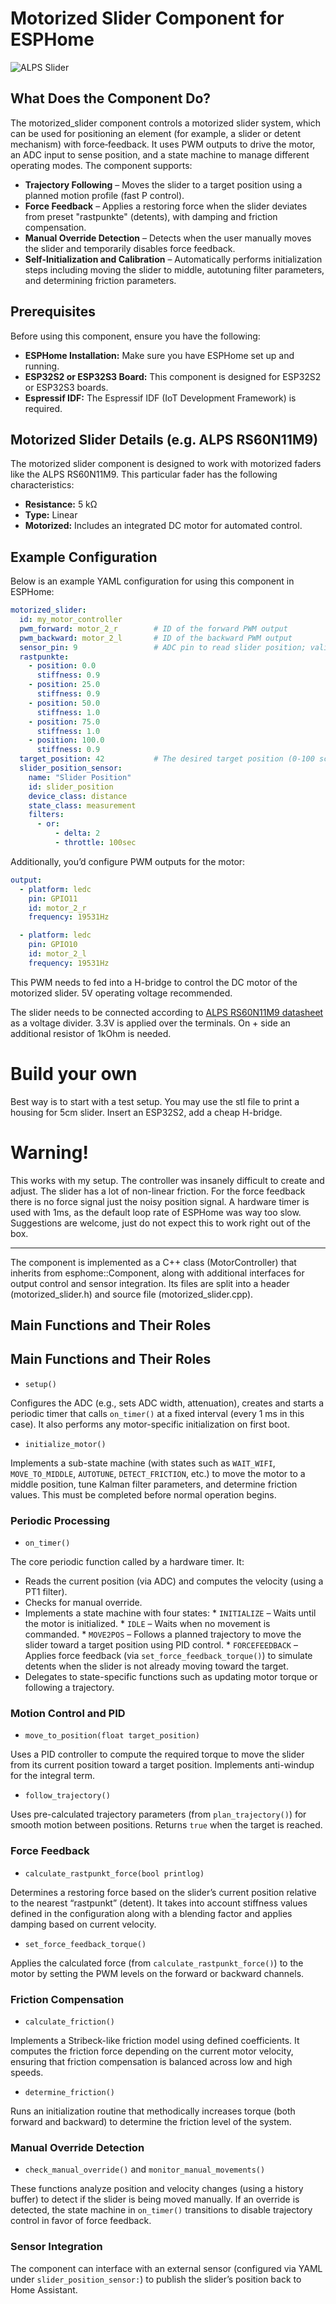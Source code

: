 # Motorized Slider Component for ESPHome

![ALPS Slider](images/alps-slider_2.jpg)

## What Does the Component Do?

The motorized_slider component controls a motorized slider system, which can be used for positioning an element (for example, a slider or detent mechanism) with force‐feedback. It uses PWM outputs to drive the motor, an ADC input to sense position, and a state machine to manage different operating modes. The component supports:

- **Trajectory Following** – Moves the slider to a target position using a planned motion profile (fast P control).
- **Force Feedback** – Applies a restoring force when the slider deviates from preset "rastpunkte" (detents), with damping and friction compensation.
- **Manual Override Detection** – Detects when the user manually moves the slider and temporarily disables force feedback.
- **Self-Initialization and Calibration** – Automatically performs initialization steps including moving the slider to middle, autotuning filter parameters, and determining friction parameters.

## Prerequisites

Before using this component, ensure you have the following:

- **ESPHome Installation:** Make sure you have ESPHome set up and running.
- **ESP32S2 or ESP32S3 Board:** This component is designed for ESP32S2 or ESP32S3 boards.
- **Espressif IDF:** The Espressif IDF (IoT Development Framework) is required. 

## Motorized Slider Details (e.g. ALPS RS60N11M9)

The motorized slider component is designed to work with motorized faders like the ALPS RS60N11M9. This particular fader has the following characteristics:

- **Resistance:** 5 kΩ
- **Type:** Linear
- **Motorized:** Includes an integrated DC motor for automated control.

## Example Configuration

Below is an example YAML configuration for using this component in ESPHome:

```yaml
motorized_slider:
  id: my_motor_controller
  pwm_forward: motor_2_r        # ID of the forward PWM output
  pwm_backward: motor_2_l       # ID of the backward PWM output
  sensor_pin: 9                 # ADC pin to read slider position; validated via a custom ADC PIN validator
  rastpunkte:
    - position: 0.0
      stiffness: 0.9
    - position: 25.0
      stiffness: 0.9
    - position: 50.0  
      stiffness: 1.0
    - position: 75.0
      stiffness: 1.0
    - position: 100.0
      stiffness: 0.9
  target_position: 42           # The desired target position (0-100 scale)
  slider_position_sensor:
    name: "Slider Position"
    id: slider_position
    device_class: distance
    state_class: measurement
    filters:
      - or: 
          - delta: 2
          - throttle: 100sec
```
Additionally, you’d configure PWM outputs for the motor:
```yaml
output:
  - platform: ledc
    pin: GPIO11
    id: motor_2_r
    frequency: 19531Hz

  - platform: ledc
    pin: GPIO10
    id: motor_2_l
    frequency: 19531Hz
```

This PWM needs to fed into a H-bridge to control the DC motor of the motorized slider. 5V operating voltage recommended.

The slider needs to be connected according to [ALPS RS60N11M9 datasheet](https://tech.alpsalpine.com/e/products/detail/RS60N11M9A0E/) as a voltage divider.
3.3V is applied over the terminals. On + side an additional resistor of 1kOhm is needed.

# Build your own

Best way is to start with a test setup. You may use the stl file to print a housing for 5cm slider. Insert an ESP32S2, add a cheap H-bridge.



# Warning! 

This works with my setup. The controller was insanely difficult to create and adjust. The slider has a lot of non-linear friction. For the force feedback there is no force signal just the noisy position signal. A hardware timer is used with 1ms, as the default loop rate of ESPHome was way too slow.
Suggestions are welcome, just do not expect this to work right out of the box.


---

The component is implemented as a C++ class (MotorController) that inherits from esphome::Component, along with additional interfaces for output control and sensor integration. Its files are split into a header (motorized_slider.h) and source file (motorized_slider.cpp).

## Main Functions and Their Roles

## Main Functions and Their Roles

*   `setup()`

  Configures the ADC (e.g., sets ADC width, attenuation), creates and starts a periodic timer that calls `on_timer()` at a fixed interval (every 1 ms in this case). It also performs any motor-specific initialization on first boot.
*   `initialize_motor()`

  Implements a sub-state machine (with states such as `WAIT_WIFI`, `MOVE_TO_MIDDLE`, `AUTOTUNE`, `DETECT_FRICTION`, etc.) to move the motor to a middle position, tune Kalman filter parameters, and determine friction values. This must be completed before normal operation begins.

### Periodic Processing

*   `on_timer()`

  The core periodic function called by a hardware timer. It:

  *   Reads the current position (via ADC) and computes the velocity (using a PT1 filter).
  *   Checks for manual override.
  *   Implements a state machine with four states:
    *   `INITIALIZE` – Waits until the motor is initialized.
    *   `IDLE` – Waits when no movement is commanded.
    *   `MOVE2POS` – Follows a planned trajectory to move the slider toward a target position using PID control.
    *   `FORCEFEEDBACK` – Applies force feedback (via `set_force_feedback_torque()`) to simulate detents when the slider is not already moving toward the target.
  *   Delegates to state-specific functions such as updating motor torque or following a trajectory.

### Motion Control and PID

*   `move_to_position(float target_position)`

  Uses a PID controller to compute the required torque to move the slider from its current position toward a target position. Implements anti-windup for the integral term.
*   `follow_trajectory()`

  Uses pre-calculated trajectory parameters (from `plan_trajectory()`) for smooth motion between positions. Returns `true` when the target is reached.

### Force Feedback

*   `calculate_rastpunkt_force(bool printlog)`

  Determines a restoring force based on the slider’s current position relative to the nearest “rastpunkt” (detent). It takes into account stiffness values defined in the configuration along with a blending factor and applies damping based on current velocity.
*   `set_force_feedback_torque()`

  Applies the calculated force (from `calculate_rastpunkt_force()`) to the motor by setting the PWM levels on the forward or backward channels.

### Friction Compensation

*   `calculate_friction()`

  Implements a Stribeck-like friction model using defined coefficients. It computes the friction force depending on the current motor velocity, ensuring that friction compensation is balanced across low and high speeds.
*   `determine_friction()`

  Runs an initialization routine that methodically increases torque (both forward and backward) to determine the friction level of the system.

### Manual Override Detection

*   `check_manual_override()` and `monitor_manual_movements()`

  These functions analyze position and velocity changes (using a history buffer) to detect if the slider is being moved manually. If an override is detected, the state machine in `on_timer()` transitions to disable trajectory control in favor of force feedback.

### Sensor Integration

The component can interface with an external sensor (configured via YAML under `slider_position_sensor:`) to publish the slider’s position back to Home Assistant.

